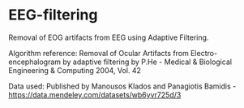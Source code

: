 # EEG-filtering
Removal of EOG artifacts from EEG using Adaptive Filtering.

Algorithm reference: Removal of Ocular Artifacts from Electro-encephalogram by adaptive filtering by P.He - Medical & Biological Engineering & Computing 2004, Vol. 42

Data used: Published by Manousos Klados and Panagiotis Bamidis - https://data.mendeley.com/datasets/wb6yvr725d/3
